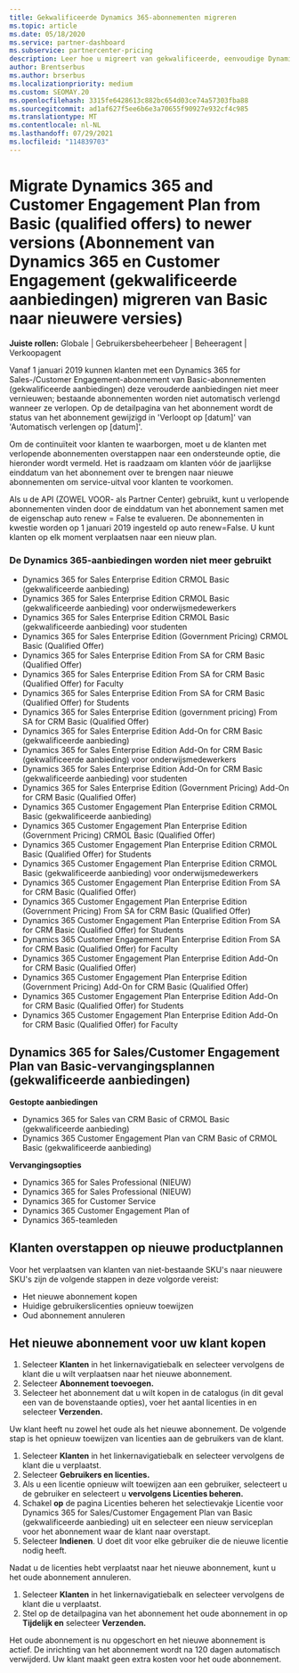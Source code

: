 ```yaml
---
title: Gekwalificeerde Dynamics 365-abonnementen migreren
ms.topic: article
ms.date: 05/18/2020
ms.service: partner-dashboard
ms.subservice: partnercenter-pricing
description: Leer hoe u migreert van gekwalificeerde, eenvoudige Dynamics 365-abonnementen naar een nieuw abonnement voordat bestaande abonnementen verlopen.
author: Brentserbus
ms.author: brserbus
ms.localizationpriority: medium
ms.custom: SEOMAY.20
ms.openlocfilehash: 3315fe6428613c882bc654d03ce74a57303fba88
ms.sourcegitcommit: ad1af627f5ee6b6e3a70655f90927e932cf4c985
ms.translationtype: MT
ms.contentlocale: nl-NL
ms.lasthandoff: 07/29/2021
ms.locfileid: "114839703"
---
```

# <a name="migrate-dynamics-365-and-customer-engagement-plan-from-basic-qualified-offers-to-newer-versions"></a>Migrate Dynamics 365 and Customer Engagement Plan from Basic (qualified offers) to newer versions (Abonnement van Dynamics 365 en Customer Engagement (gekwalificeerde aanbiedingen) migreren van Basic naar nieuwere versies)

**Juiste rollen:** Globale | Gebruikersbeheerbeheer | Beheeragent | Verkoopagent

Vanaf 1 januari 2019 kunnen klanten met een Dynamics 365 for Sales-/Customer Engagement-abonnement van Basic-abonnementen (gekwalificeerde aanbiedingen) deze verouderde aanbiedingen niet meer vernieuwen; bestaande abonnementen worden niet automatisch verlengd wanneer ze verlopen. Op de detailpagina van het abonnement wordt de status van het abonnement gewijzigd in 'Verloopt op [datum]' van 'Automatisch verlengen op [datum]'. 

Om de continuïteit voor klanten te waarborgen, moet u de klanten met verlopende abonnementen overstappen naar een ondersteunde optie, die hieronder wordt vermeld. Het is raadzaam om klanten vóór de jaarlijkse einddatum van het abonnement over te brengen naar nieuwe abonnementen om service-uitval voor klanten te voorkomen.

Als u de API (ZOWEL VOOR- als Partner Center) gebruikt, kunt u verlopende abonnementen vinden door de einddatum van het abonnement samen met de eigenschap auto renew = False te evalueren. De abonnementen in kwestie worden op 1 januari 2019 ingesteld op auto renew=False. U kunt klanten op elk moment verplaatsen naar een nieuw plan. 

### <a name="the-dynamics-365-offers-being-retired"></a>De Dynamics 365-aanbiedingen worden niet meer gebruikt

- Dynamics 365 for Sales Enterprise Edition CRMOL Basic (gekwalificeerde aanbieding)
- Dynamics 365 for Sales Enterprise Edition CRMOL Basic (gekwalificeerde aanbieding) voor onderwijsmedewerkers
- Dynamics 365 for Sales Enterprise Edition CRMOL Basic (gekwalificeerde aanbieding) voor studenten
- Dynamics 365 for Sales Enterprise Edition (Government Pricing) CRMOL Basic (Qualified Offer)
- Dynamics 365 for Sales Enterprise Edition From SA for CRM Basic (Qualified Offer)
- Dynamics 365 for Sales Enterprise Edition From SA for CRM Basic (Qualified Offer) for Faculty
- Dynamics 365 for Sales Enterprise Edition From SA for CRM Basic (Qualified Offer) for Students
- Dynamics 365 for Sales Enterprise Edition (government pricing) From SA for CRM Basic (Qualified Offer)
- Dynamics 365 for Sales Enterprise Edition Add-On for CRM Basic (gekwalificeerde aanbieding)
- Dynamics 365 for Sales Enterprise Edition Add-On for CRM Basic (gekwalificeerde aanbieding) voor onderwijsmedewerkers
- Dynamics 365 for Sales Enterprise Edition Add-On for CRM Basic (gekwalificeerde aanbieding) voor studenten
- Dynamics 365 for Sales Enterprise Edition (Government Pricing) Add-On for CRM Basic (Qualified Offer)
- Dynamics 365 Customer Engagement Plan Enterprise Edition CRMOL Basic (gekwalificeerde aanbieding)
- Dynamics 365 Customer Engagement Plan Enterprise Edition (Government Pricing) CRMOL Basic (Qualified Offer)
- Dynamics 365 Customer Engagement Plan Enterprise Edition CRMOL Basic (Qualified Offer) for Students
- Dynamics 365 Customer Engagement Plan Enterprise Edition CRMOL Basic (gekwalificeerde aanbieding) voor onderwijsmedewerkers
- Dynamics 365 Customer Engagement Plan Enterprise Edition From SA for CRM Basic (Qualified Offer)
- Dynamics 365 Customer Engagement Plan Enterprise Edition (Government Pricing) From SA for CRM Basic (Qualified Offer)
- Dynamics 365 Customer Engagement Plan Enterprise Edition From SA for CRM Basic (Qualified Offer) for Students
- Dynamics 365 Customer Engagement Plan Enterprise Edition From SA for CRM Basic (Qualified Offer) for Faculty
- Dynamics 365 Customer Engagement Plan Enterprise Edition Add-On for CRM Basic (Qualified Offer)
- Dynamics 365 Customer Engagement Plan Enterprise Edition (Government Pricing) Add-On for CRM Basic (Qualified Offer)
- Dynamics 365 Customer Engagement Plan Enterprise Edition Add-On for CRM Basic (Qualified Offer) for Students
- Dynamics 365 Customer Engagement Plan Enterprise Edition Add-On for CRM Basic (Qualified Offer) for Faculty



## <a name="dynamics-365-for-sales-customer-engagement-plan-from-basic-qualified-offers-replacement-plans"></a>Dynamics 365 for Sales/Customer Engagement Plan van Basic-vervangingsplannen (gekwalificeerde aanbiedingen)

**Gestopte aanbiedingen**   

- Dynamics 365 for Sales van CRM Basic of CRMOL Basic (gekwalificeerde aanbieding)
- Dynamics 365 Customer Engagement Plan van CRM Basic of CRMOL Basic (gekwalificeerde aanbieding)

**Vervangingsopties**
- Dynamics 365 for Sales Professional (NIEUW)
- Dynamics 365 for Sales Professional (NIEUW)
- Dynamics 365 for Customer Service
- Dynamics 365 Customer Engagement Plan of
- Dynamics 365-teamleden



## <a name="transition-customers-to-new-product-plans"></a>Klanten overstappen op nieuwe productplannen

Voor het verplaatsen van klanten van niet-bestaande SKU's naar nieuwere SKU's zijn de volgende stappen in deze volgorde vereist:

- Het nieuwe abonnement kopen
- Huidige gebruikerslicenties opnieuw toewijzen
- Oud abonnement annuleren

## <a name="purchase-the-new-plan-for-your-customer"></a>Het nieuwe abonnement voor uw klant kopen

1. Selecteer **Klanten** in het linkernavigatiebalk en selecteer vervolgens de klant die u wilt verplaatsen naar het nieuwe abonnement.
2. Selecteer **Abonnement toevoegen.**
3. Selecteer het abonnement dat u wilt kopen in de catalogus (in dit geval een van de bovenstaande opties), voer het aantal licenties in en selecteer **Verzenden.** 

Uw klant heeft nu zowel het oude als het nieuwe abonnement. De volgende stap is het opnieuw toewijzen van licenties aan de gebruikers van de klant.

1. Selecteer **Klanten** in het linkernavigatiebalk en selecteer vervolgens de klant die u verplaatst.
2. Selecteer **Gebruikers en licenties.**
3. Als u een licentie opnieuw wilt toewijzen aan een gebruiker, selecteert u de gebruiker en selecteert u **vervolgens Licenties beheren.** 
4. Schakel **op** de pagina Licenties beheren het selectievakje Licentie voor Dynamics 365 for Sales/Customer Engagement Plan van Basic (gekwalificeerde aanbieding) uit en selecteer een nieuw serviceplan voor het abonnement waar de klant naar overstapt. 
5. Selecteer **Indienen**. U doet dit voor elke gebruiker die de nieuwe licentie nodig heeft. 

Nadat u de licenties hebt verplaatst naar het nieuwe abonnement, kunt u het oude abonnement annuleren. 

1. Selecteer **Klanten** in het linkernavigatiebalk en selecteer vervolgens de klant die u verplaatst.
2. Stel op de detailpagina van het abonnement het oude abonnement in op **Tijdelijk en** selecteer **Verzenden.**

Het oude abonnement is nu opgeschort en het nieuwe abonnement is actief. De inrichting van het abonnement wordt na 120 dagen automatisch verwijderd. Uw klant maakt geen extra kosten voor het oude abonnement.
 

 



